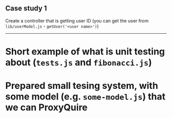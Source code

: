 ## Case study 1
Create a controller that is getting user ID (you can get the user
from `lib/userModel.js` - `getUser('<user name>')`)

-------

# Short example of what is unit testing about (`tests.js` and `fibonacci.js`)
# Prepared small tesing system, with some model (e.g. `some-model.js`) that we can ProxyQuire